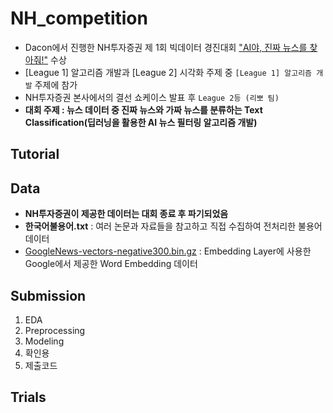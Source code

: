 # NH_competition
- Dacon에서 진행한 NH투자증권 제 1회 빅데이터 경진대회 ["AI야, 진짜 뉴스를 찾아줘!"](https://dacon.io/competitions/official/235658/overview/description) 수상
- [League 1] 알고리즘 개발과 [League 2] 시각화 주제 중 `[League 1] 알고리즘 개발` 주제에 참가
- NH투자증권 본사에서의 결선 쇼케이스 발표 후 `League 2등 (리뽀 팀)`
- **대회 주제 : 뉴스 데이터 중 진짜 뉴스와 가짜 뉴스를 분류하는 Text Classification(딥러닝을 활용한 AI 뉴스 필터링 알고리즘 개발)**

## Tutorial

## Data
- **NH투자증권이 제공한 데이터는 대회 종료 후 파기되었음**
- **한국어불용어.txt** : 여러 논문과 자료들을 참고하고 직접 수집하여 전처리한 불용어 데이터
- [GoogleNews-vectors-negative300.bin.gz](https://drive.google.com/file/d/0B7XkCwpI5KDYNlNUTTlSS21pQmM/edit?resourcekey=0-wjGZdNAUop6WykTtMip30g) : Embedding Layer에 사용한 Google에서 제공한 Word Embedding 데이터

## Submission
1. EDA
2. Preprocessing
3. Modeling
4. 확인용
5. 제출코드

## Trials
